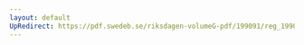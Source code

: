 ```yaml
---
layout: default
UpRedirect: https://pdf.swedeb.se/riksdagen-volumeG-pdf/199091/reg_199091/reg_199091_0715.pdf
---
```

